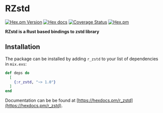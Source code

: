 # RZstd

[![Hex.pm Version](http://img.shields.io/hexpm/v/r_zstd.svg)](https://hex.pm/packages/r_zstd)
[![Hex docs](http://img.shields.io/badge/hex.pm-docs-green.svg?style=flat)](https://hexdocs.pm/r_zstd)
[![Coverage Status](https://coveralls.io/repos/github/sezaru/r_zstd/badge.svg?branch=master)](https://coveralls.io/github/sezaru/r_zstd?branch=master)
[![Hex.pm](https://img.shields.io/hexpm/dt/r_zstd.svg)](https://hex.pm/packages/r_zstd)

**RZstd is a Rust based bindings to zstd library**

## Installation

The package can be installed by adding `r_zstd` to your list of dependencies in `mix.exs`:

```elixir
def deps do
  [
    {:r_zstd, "~> 1.0"}
  ]
end
```

Documentation can be be found at [https://hexdocs.pm/r_zstd](https://hexdocs.pm/r_zstd).
